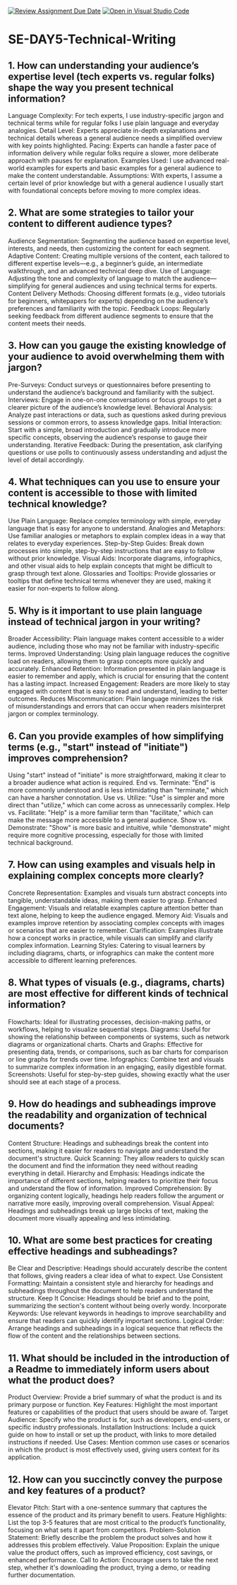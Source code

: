 [![Review Assignment Due Date](https://classroom.github.com/assets/deadline-readme-button-22041afd0340ce965d47ae6ef1cefeee28c7c493a6346c4f15d667ab976d596c.svg)](https://classroom.github.com/a/zsAR-pyY)
[![Open in Visual Studio Code](https://classroom.github.com/assets/open-in-vscode-2e0aaae1b6195c2367325f4f02e2d04e9abb55f0b24a779b69b11b9e10269abc.svg)](https://classroom.github.com/online_ide?assignment_repo_id=15706752&assignment_repo_type=AssignmentRepo)
# SE-DAY5-Technical-Writing
## 1. How can understanding your audience’s expertise level (tech experts vs. regular folks) shape the way you present technical information?
Language Complexity: For tech experts, I use industry-specific jargon and technical terms while for regular folks I use plain language and everyday analogies.
Detail Level: Experts appreciate in-depth explanations and technical details whereas a general audience needs a simplified overview with key points highlighted.
Pacing: Experts can handle a faster pace of information delivery while regular folks require a slower, more deliberate approach with pauses for explanation.
Examples Used: I use advanced real-world examples for experts and basic examples for a general audience to make the content understandable.
Assumptions: With experts, I assume a certain level of prior knowledge but with a general audience I usually start with foundational concepts before moving to more complex ideas.

## 2. What are some strategies to tailor your content to different audience types?
Audience Segmentation: Segmenting the audience based on expertise level, interests, and needs, then customizing the content for each segment.
Adaptive Content: Creating multiple versions of the content, each tailored to different expertise levels—e.g., a beginner’s guide, an intermediate walkthrough, and an advanced technical deep dive.
Use of Language: Adjusting the tone and complexity of language to match the audience—simplifying for general audiences and using technical terms for experts.
Content Delivery Methods: Choosing different formats (e.g., video tutorials for beginners, whitepapers for experts) depending on the audience’s preferences and familiarity with the topic.
Feedback Loops: Regularly seeking feedback from different audience segments to ensure that the content meets their needs.

## 3. How can you gauge the existing knowledge of your audience to avoid overwhelming them with jargon?
Pre-Surveys: Conduct surveys or questionnaires before presenting to understand the audience’s background and familiarity with the subject.
Interviews: Engage in one-on-one conversations or focus groups to get a clearer picture of the audience’s knowledge level.
Behavioral Analysis: Analyze past interactions or data, such as questions asked during previous sessions or common errors, to assess knowledge gaps.
Initial Interaction: Start with a simple, broad introduction and gradually introduce more specific concepts, observing the audience’s response to gauge their understanding.
Iterative Feedback: During the presentation, ask clarifying questions or use polls to continuously assess understanding and adjust the level of detail accordingly.

## 4. What techniques can you use to ensure your content is accessible to those with limited technical knowledge?
Use Plain Language: Replace complex terminology with simple, everyday language that is easy for anyone to understand.
Analogies and Metaphors: Use familiar analogies or metaphors to explain complex ideas in a way that relates to everyday experiences.
Step-by-Step Guides: Break down processes into simple, step-by-step instructions that are easy to follow without prior knowledge.
Visual Aids: Incorporate diagrams, infographics, and other visual aids to help explain concepts that might be difficult to grasp through text alone.
Glossaries and Tooltips: Provide glossaries or tooltips that define technical terms whenever they are used, making it easier for non-experts to follow along.

## 5. Why is it important to use plain language instead of technical jargon in your writing?
Broader Accessibility: Plain language makes content accessible to a wider audience, including those who may not be familiar with industry-specific terms.
Improved Understanding: Using plain language reduces the cognitive load on readers, allowing them to grasp concepts more quickly and accurately.
Enhanced Retention: Information presented in plain language is easier to remember and apply, which is crucial for ensuring that the content has a lasting impact.
Increased Engagement: Readers are more likely to stay engaged with content that is easy to read and understand, leading to better outcomes.
Reduces Miscommunication: Plain language minimizes the risk of misunderstandings and errors that can occur when readers misinterpret jargon or complex terminology.

## 6. Can you provide examples of how simplifying terms (e.g., "start" instead of "initiate") improves comprehension?
Using "start" instead of "initiate" is more straightforward, making it clear to a broader audience what action is required.
End vs. Terminate: "End" is more commonly understood and is less intimidating than "terminate," which can have a harsher connotation.
Use vs. Utilize: "Use" is simpler and more direct than "utilize," which can come across as unnecessarily complex.
Help vs. Facilitate: "Help" is a more familiar term than "facilitate," which can make the message more accessible to a general audience.
Show vs. Demonstrate: "Show" is more basic and intuitive, while "demonstrate" might require more cognitive processing, especially for those with limited technical background.

## 7. How can using examples and visuals help in explaining complex concepts more clearly?
Concrete Representation: Examples and visuals turn abstract concepts into tangible, understandable ideas, making them easier to grasp.
Enhanced Engagement: Visuals and relatable examples capture attention better than text alone, helping to keep the audience engaged.
Memory Aid: Visuals and examples improve retention by associating complex concepts with images or scenarios that are easier to remember.
Clarification: Examples illustrate how a concept works in practice, while visuals can simplify and clarify complex information.
Learning Styles: Catering to visual learners by including diagrams, charts, or infographics can make the content more accessible to different learning preferences.

## 8. What types of visuals (e.g., diagrams, charts) are most effective for different kinds of technical information?
Flowcharts: Ideal for illustrating processes, decision-making paths, or workflows, helping to visualize sequential steps.
Diagrams: Useful for showing the relationship between components or systems, such as network diagrams or organizational charts.
Charts and Graphs: Effective for presenting data, trends, or comparisons, such as bar charts for comparison or line graphs for trends over time.
Infographics: Combine text and visuals to summarize complex information in an engaging, easily digestible format.
Screenshots: Useful for step-by-step guides, showing exactly what the user should see at each stage of a process.

## 9. How do headings and subheadings improve the readability and organization of technical documents?
Content Structure: Headings and subheadings break the content into sections, making it easier for readers to navigate and understand the document's structure.
Quick Scanning: They allow readers to quickly scan the document and find the information they need without reading everything in detail.
Hierarchy and Emphasis: Headings indicate the importance of different sections, helping readers to prioritize their focus and understand the flow of information.
Improved Comprehension: By organizing content logically, headings help readers follow the argument or narrative more easily, improving overall comprehension.
Visual Appeal: Headings and subheadings break up large blocks of text, making the document more visually appealing and less intimidating.

## 10. What are some best practices for creating effective headings and subheadings?
Be Clear and Descriptive: Headings should accurately describe the content that follows, giving readers a clear idea of what to expect.
Use Consistent Formatting: Maintain a consistent style and hierarchy for headings and subheadings throughout the document to help readers understand the structure.
Keep It Concise: Headings should be brief and to the point, summarizing the section's content without being overly wordy.
Incorporate Keywords: Use relevant keywords in headings to improve searchability and ensure that readers can quickly identify important sections.
Logical Order: Arrange headings and subheadings in a logical sequence that reflects the flow of the content and the relationships between sections.

## 11. What should be included in the introduction of a Readme to immediately inform users about what the product does?
Product Overview: Provide a brief summary of what the product is and its primary purpose or function.
Key Features: Highlight the most important features or capabilities of the product that users should be aware of.
Target Audience: Specify who the product is for, such as developers, end-users, or specific industry professionals.
Installation Instructions: Include a quick guide on how to install or set up the product, with links to more detailed instructions if needed.
Use Cases: Mention common use cases or scenarios in which the product is most effectively used, giving users context for its application.

## 12. How can you succinctly convey the purpose and key features of a product?
Elevator Pitch: Start with a one-sentence summary that captures the essence of the product and its primary benefit to users.
Feature Highlights: List the top 3-5 features that are most critical to the product’s functionality, focusing on what sets it apart from competitors.
Problem-Solution Statement: Briefly describe the problem the product solves and how it addresses this problem effectively.
Value Proposition: Explain the unique value the product offers, such as improved efficiency, cost savings, or enhanced performance.
Call to Action: Encourage users to take the next step, whether it's downloading the product, trying a demo, or reading further documentation.
